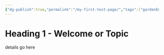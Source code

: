 ```yaml
---
{"dg-publish":true,"permalink":"/my-first-test-page/","tags":["gardenEntry"]}
---
```



# Heading 1 - Welcome or Topic

details go here
